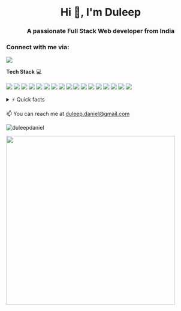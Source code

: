 <h1 align="center">Hi 👋, I'm Duleep</h1>
<h3 align="center">A passionate Full Stack Web developer from India</h3>

<h3 align="left">Connect with me via:</h3>
<p>
  <a href="https://in.linkedin.com/in/duleep-panthagani-a15b53158">
    <img src="https://img.shields.io/badge/linkedin-%230077B5.svg?&style=for-the-badge&logo=linkedin&logoColor=white" />
  </a>
</p>

<p>
  <b>Tech Stack</b>&nbsp;💻<br/><br/>
  <img src="https://img.shields.io/badge/Ruby-CC342D?style=for-the-badge&logo=ruby&logoColor=white" />
  <img src="https://img.shields.io/badge/Ruby_on_Rails-CC0000?style=for-the-badge&logo=ruby-on-rails&logoColor=white" />
  <img src="https://img.shields.io/badge/PostgreSQL-316192?style=for-the-badge&logo=postgresql&logoColor=white" />
  <img src="https://img.shields.io/badge/SQLite-07405E?style=for-the-badge&logo=sqlite&logoColor=white" />
  <img src="https://img.shields.io/badge/JavaScript-323330?style=for-the-badge&logo=javascript&logoColor=F7DF1E" />
  <img src="https://img.shields.io/badge/-ReactJs-61DAFB?logo=react&logoColor=white&style=for-the-badge"/>
  <img src="https://img.shields.io/badge/Heroku-430098?style=for-the-badge&logo=heroku&logoColor=white" />
  <img src="https://img.shields.io/badge/Amazon_AWS-FF9900?style=for-the-badge&logo=amazonaws&logoColor=white" />
  <img src="https://img.shields.io/badge/Netlify-00C7B7?style=for-the-badge&logo=netlify&logoColor=white" />
  <img src="https://img.shields.io/badge/Google_Cloud-4285F4?style=for-the-badge&logo=google-cloud&logoColor=white" />
  <img src="https://img.shields.io/badge/circleci-343434?style=for-the-badge&logo=circleci&logoColor=white" />
  <img src="https://img.shields.io/badge/jQuery-0769AD?style=for-the-badge&logo=jquery&logoColor=white" />
  <img src="https://img.shields.io/badge/HTML5-E34F26?style=for-the-badge&logo=html5&logoColor=white" />
  <img src="https://img.shields.io/badge/CSS3-1572B6?style=for-the-badge&logo=css3&logoColor=white" />
  <img src="https://img.shields.io/badge/Sass-CC6699?style=for-the-badge&logo=sass&logoColor=white" />
  <img src="https://img.shields.io/badge/Bootstrap-563D7C?style=for-the-badge&logo=bootstrap&logoColor=white" />
  <img src="https://img.shields.io/badge/jQuery-0769AD?style=for-the-badge&logo=jquery&logoColor=white" />
  
  
</p>

<details>
  <summary>⚡ Quick facts</summary>
  
- 💼 I'm currently working as a Software Engineer at <a href="https://www.annkissam.com/">Annkissam</a>  
- 💬 Ask me about Technologies such as **Ruby on Rails, React**

</details>


<p>
  📫 You can reach me at <a href='mailto:duleep.daniel@gmail.com'>duleep.daniel@gmail.com</a>
</p>

<p>
  <img src="https://github-readme-streak-stats.herokuapp.com/?user=duleepdaniel&" alt="duleepdaniel" />
</p>
<p>
  <a href="#"><img src="https://github-readme-stats.vercel.app/api?username=duleepdaniel&count_private=true&show_icons=true&theme=tokyonight" width="450"></a>
</p>